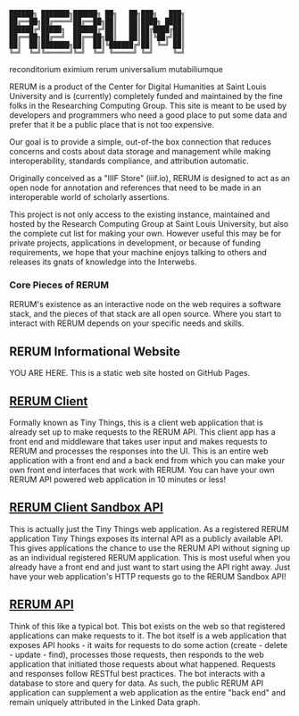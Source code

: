```
██████╗ ███████╗██████╗ ██╗   ██╗███╗   ███╗
██╔══██╗██╔════╝██╔══██╗██║   ██║████╗ ████║
██████╔╝█████╗  ██████╔╝██║   ██║██╔████╔██║
██╔══██╗██╔══╝  ██╔══██╗██║   ██║██║╚██╔╝██║
██║  ██║███████╗██║  ██║╚██████╔╝██║ ╚═╝ ██║
╚═╝  ╚═╝╚══════╝╚═╝  ╚═╝ ╚═════╝ ╚═╝     ╚═╝
```
reconditorium eximium rerum universalium mutabiliumque

RERUM is a product of the Center for Digital Humanities at Saint Louis
        University and is (currently) completely funded and maintained by the
        fine folks in the Researching Computing Group. This site is meant to be used by
        developers and programmers who need a good place to put some data and
        prefer that it be a public place that is not too expensive.
        
Our goal is to provide a simple, out-of-the box connection that reduces
        concerns and costs about data storage and management while making
        interoperability, standards compliance, and attribution automatic.
        
Originally conceived as a "IIIF Store" (iiif.io), RERUM is designed to act as an
open node for annotation and references that need to be made in an interoperable
world of scholarly assertions.

This project is not only access to the existing instance, maintained and hosted by
the Research Computing Group at Saint Louis University, but
also the complete cut list for making your own. However useful this may be for private
projects, applications in development, or because of funding requirements, we
hope that your machine enjoys talking to others and releases its gnats of
knowledge into the Interwebs.

### Core Pieces of RERUM
RERUM's existence as an interactive node on the web requires a software stack, and the pieces of that stack are all open source.
Where you start to interact with RERUM depends on your specific needs and skills.

## RERUM Informational Website <a href='https://github.com/CenterForDigitalHumanities/rerum'><i class="fa fa-github"></i></a>
YOU ARE HERE.  This is a static web site hosted on GitHub Pages.

## [RERUM Client](https://tiny.rerum.io) <a href='https://github.com/CenterForDigitalHumanities/TinyNode'><i class="fa fa-github"></i></a>
Formally known as Tiny Things, this is a client web application that is already set up to make requests to the RERUM API.  This client app has a front end and middleware that takes user input and makes requests to RERUM and processes the responses into the UI.  This is an entire web application with a front end and a back end from which you can make your own front end interfaces that work with RERUM.  You can have your own RERUM API powered web application in 10 minutes or less!

## [RERUM Client Sandbox API](https://store.rerum.io/v1/API.html#tldr-i-just-want-to-use-it) <a href='https://github.com/CenterForDigitalHumanities/TinyNode'><i class="fa fa-github"></i></a>
This is actually just the Tiny Things web application.  As a registered RERUM application Tiny Things exposes its internal API as a publicly available API.  This gives applications the chance to use the RERUM API without signing up as an individual registered RERUM application.  This is most useful when you already have a front end and just want to start using the API right away.  Just have your web application's HTTP requests go to the RERUM Sandbox API!

## [RERUM API](https://store.rerum.io/v1/) <a href='https://github.com/CenterForDigitalHumanities/rerum_server_nodejs'><i class="fa fa-github"></i></a>
Think of this like a typical bot.  This bot exists on the web so that registered applications can make requests to it.  The bot itself is a web application that exposes API hooks - it waits for requests to do some action (create - delete - update - find), processes those requests, then responds to the web application that initiated those requests about what happened.  Requests and responses follow RESTful best practices.  The bot interacts with a database to store and query for data.  As such, the public RERUM API application can supplement a web application as the entire "back end" and remain uniquely attributed in the Linked Data graph.  
   
